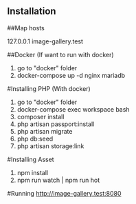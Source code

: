 ## Installation

##Map hosts

127.0.0.1   image-gallery.test

##Docker (If want to run with docker)
1. go to "docker" folder
2. docker-compose up -d nginx mariadb


#Installing PHP (With docker)
1. go to "docker" folder
2. docker-compose exec workspace bash
3. composer install
4. php artisan passport:install
5. php artisan migrate
6. php db:seed
7. php artisan storage:link

#Installing Asset
1. npm install
2. npm run watch | npm run hot

#Running
http://image-gallery.test:8080